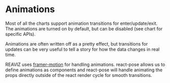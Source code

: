# Animations

Most of all the charts support animation transitions
for enter/update/exit. The animations are turned on
by default, but can be disabled (see chart for specific APIs).

Animations are often written off as a pretty effect, but
transitions for updates can be very useful to tell a story
for how the data changes in real time.

REAVIZ uses [framer-motion](https://www.framer.com/api/motion/) for handling
animations. react-pose allows us to define animations as components
and react-pose will handle animating the props directly outside
of the react render cycle for smooth transitions.
